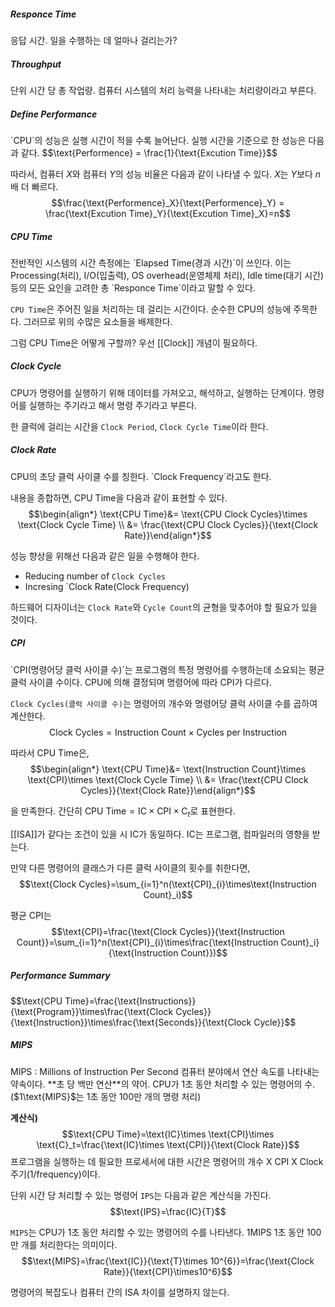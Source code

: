 <h5>Responce Time</h5>
응답 시간. 일을 수행하는 데 얼마나 걸리는가?

<h5>Throughput</h5>
단위 시간 당 총 작업량. 컴퓨터 시스템의 처리 능력을 나타내는 처리량이라고 부른다.
<h5>Define Performance</h5>
`CPU`의 성능은 실행 시간이 적을 수록 늘어난다. 실행 시간을 기준으로 한 성능은 다음과 같다.
$$\text{Performence} = \frac{1}{\text{Excution Time}}$$

따라서, 컴퓨터 $X$와 컴퓨터 $Y$의 성능 비율은 다음과 같이 나타낼 수 있다.
$X$는 $Y$보다 $n$배 더 빠르다.
$$\frac{\text{Performence}_X}{\text{Performence}_Y} = \frac{\text{Excution Time}_Y}{\text{Excution Time}_X}=n$$

<h5>CPU Time</h5>
전반적인 시스템의 시간 측정에는 `Elapsed Time(경과 시간)`이 쓰인다. 이는 Processing(처리), I/O(입출력), OS overhead(운영체제 처리), Idle time(대기 시간) 등의 모든 요인을 고려한 총 `Responce Time`이라고 말할 수 있다.

`CPU Time`은 주어진 일을 처리하는 데 걸리는 시간이다. 순수한 CPU의 성능에 주목한다. 그러므로 위의 수많은 요소들을 배제한다.

그럼 CPU Time은 어떻게 구할까? 우선 [[Clock]] 개념이 필요하다.

<h5>Clock Cycle</h5>
CPU가 명령어를 실행하기 위해 데이터를 가져오고, 해석하고, 실행하는 단계이다.
명령어를 실행하는 주기라고 해서 명령 주기라고 부른다.

한 클럭에 걸리는 시간을 `Clock Period`, `Clock Cycle Time`이라 한다.

<h5>Clock Rate</h5>
CPU의 초당 클럭 사이클 수를 칭한다. `Clock Frequency`라고도 한다.

내용을 종합하면, CPU Time을 다음과 같이 표현할 수 있다.
$$\begin{align*} \text{CPU Time}&= \text{CPU Clock Cycles}\times \text{Clock Cycle Time} \\ &= \frac{\text{CPU Clock Cycles}}{\text{Clock Rate}}\end{align*}$$

성능 향상을 위해선 다음과 같은 일을 수행해야 한다.
* Reducing number of `Clock Cycles`
* Incresing `Clock Rate(Clock Frequency)

하드웨어 디자이너는 `Clock Rate`와 `Cycle Count`의 균형을 맞추어야 할 필요가 있을 것이다.

<h5>CPI</h5>
`CPI(명령어당 클럭 사이클 수)`는 프로그램의 특정 명령어를 수행하는데 소요되는 평균 클럭 사이클 수이다. CPU에 의해 결정되며 명령어에 따라 CPI가 다르다.

`Clock Cycles(클럭 사이클 수)`는 명령어의 개수와 명령어당 클럭 사이클 수를 곱하여 계산한다.
$$\text{Clock Cycles}=\text{Instruction Count}\times\text{Cycles per Instruction}$$

따라서 CPU Time은, 
$$\begin{align*} \text{CPU Time}&= \text{Instruction Count}\times \text{CPI}\times \text{Clock Cycle Time} \\ &= \frac{\text{CPU Clock Cycles}}{\text{Clock Rate}}\end{align*}$$

을 만족한다. 간단히 $\text{CPU Time} =\text{IC}\times \text{CPI}\times \text{C}_t$로 표현한다.

[[ISA]]가 같다는 조건이 있을 시 $\text{IC}$가 동일하다. $\text{IC}$는 프로그램, 컴파일러의 영향을 받는다.

만약 다른 명령어의 클래스가 다른 클럭 사이클의 횟수를 취한다면,
$$\text{Clock Cycles}=\sum_{i=1}^n(\text{CPI}_{i}\times\text{Instruction Count}_i)$$

평균 CPI는
$$\text{CPI}=\frac{\text{Clock Cycles}}{\text{Instruction Count}}=\sum_{i=1}^n(\text{CPI}_{i}\times\frac{\text{Instruction Count}_i}{\text{Instruction Count}})$$

<h5>Performance Summary</h5>
$$\text{CPU Time}=\frac{\text{Instructions}}{\text{Program}}\times\frac{\text{Clock Cycles}}{\text{Instruction}}\times\frac{\text{Seconds}}{\text{Clock Cycle}}$$

<h5>MIPS</h5>
MIPS : Millions of Instruction Per Second
컴퓨터 분야에서 연산 속도를 나타내는 약속이다. **초 당 백만 연산**의 약어.
CPU가 1초 동안 처리할 수 있는 명령어의 수. ($1\text{MIPS}$는 1초 동안 100만 개의 명령 처리)

**계산식)**
$$\text{CPU Time}=\text{IC}\times \text{CPI}\times \text{C}_t=\frac{\text{IC}\times \text{CPI}}{\text{Clock Rate}}$$
프로그램을 실행하는 데 필요한 프로세서에 대한 시간은
명령어의 개수 X CPI X Clock 주기$(1/\text{frequency})$이다.

단위 시간 당 처리할 수 있는 명령어 `IPS`는 다음과 같은 계산식을 가진다.
$$\text{IPS}=\frac{IC}{T}$$

`MIPS`는 CPU가 1초 동안 처리할 수 있는 명령어의 수를 나타낸다. $1\text{MIPS}$ 1초 동안 100만 개를 처리한다는 의미이다.
$$\text{MIPS}=\frac{\text{IC}}{\text{T}\times 10^{6}}=\frac{\text{Clock Rate}}{\text{CPI}\times10^6}$$

명령어의 복잡도나 컴퓨터 간의 ISA 차이를 설명하지 않는다.
